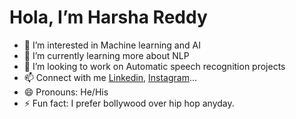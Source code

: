 # Hola, I’m Harsha Reddy
- 👀 I’m interested in Machine learning and AI
- 🌱 I’m currently learning more about NLP
- 💞️ I’m looking to work on Automatic speech recognition projects
- 📫 Connect with me [Linkedin](https://www.linkedin.com/in/harshamutrarupendra/), [Instagram](https://www.instagram.com/harsha.__.reddy/)...
- 😄 Pronouns: He/His
- ⚡ Fun fact: I prefer bollywood over hip hop anyday.

<!---
harsharupendra/harsharupendra is a ✨ special ✨ repository because its `README.md` (this file) appears on your GitHub profile.
You can click the Preview link to take a look at your changes.
--->
